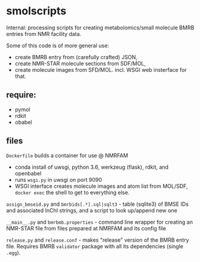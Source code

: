 # smolscripts

Internal: processing scripts for creating metabolomics/small molecule BMRB entries from NMR facility data.

Some of this code is of more general use:
  * create BMRB entry from (carefully crafted) JSON,
  * create NMR-STAR molecule sections from SDF/MOL,
  * create molecule images from SFD/MOL. incl. WSGI web insterface for that.

## require:

 - pymol
 - rdkit
 - obabel

## files

`Dockerfile` builds a container for use @ NMRFAM
  - conda install of uwsgi, python 3.6, werkzeug (flask), rdkit, and openbabel
  - runs `wsgi.py` in uwsgi on port 9090
  - WSGI interface creates molecule images and atom list from MOL/SDF, `docker exec` the shell to get to everything else.

`assign_bmseid.py` and `bmrbids[.*].sql|sqlt3` - table (sqlite3) of BMSE IDs and associated InChI strings, and a script to look up/append new one

`__main__.py` and `bmrbmb.properties` - command line wrapper for creating an NMR-STAR file from files prepared at NMRFAM and its config file

`release.py` and `release.conf` - makes "release" version of the BMRB entry file. Requires BMRB `validator` package with all its dependencies (single `.egg`).
